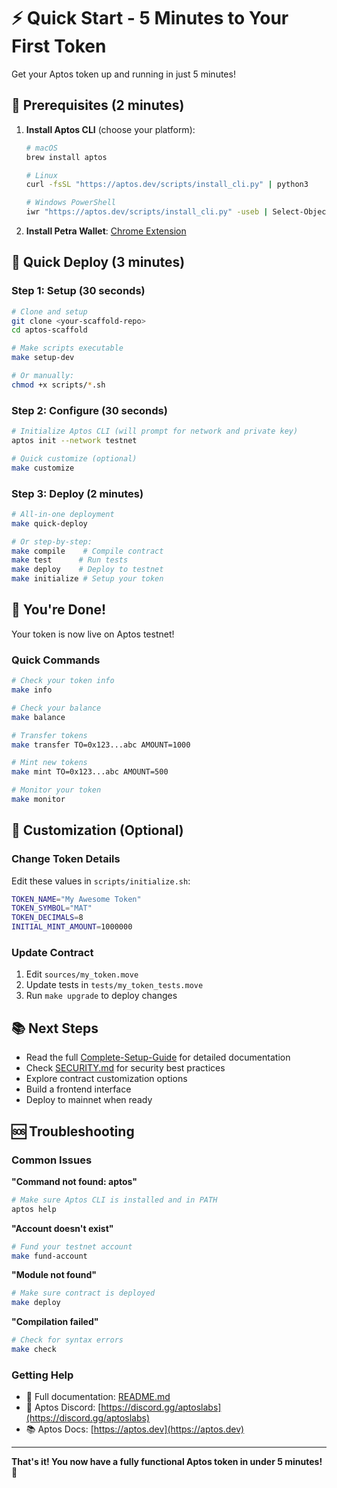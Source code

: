 # ⚡ Quick Start - 5 Minutes to Your First Token

Get your Aptos token up and running in just 5 minutes!

## 🚀 Prerequisites (2 minutes)

1. **Install Aptos CLI** (choose your platform):
   ```bash
   # macOS
   brew install aptos
   
   # Linux
   curl -fsSL "https://aptos.dev/scripts/install_cli.py" | python3
   
   # Windows PowerShell
   iwr "https://aptos.dev/scripts/install_cli.py" -useb | Select-Object -ExpandProperty Content | python3
   ```

2. **Install Petra Wallet**: [Chrome Extension](https://chrome.google.com/webstore/detail/petra-aptos-wallet/ejjladinnckdgjemekebdpeokbikhfci)

## 🎯 Quick Deploy (3 minutes)

### Step 1: Setup (30 seconds)
```bash
# Clone and setup
git clone <your-scaffold-repo>
cd aptos-scaffold

# Make scripts executable
make setup-dev

# Or manually:
chmod +x scripts/*.sh
```

### Step 2: Configure (30 seconds)
```bash
# Initialize Aptos CLI (will prompt for network and private key)
aptos init --network testnet

# Quick customize (optional)
make customize
```

### Step 3: Deploy (2 minutes)
```bash
# All-in-one deployment
make quick-deploy

# Or step-by-step:
make compile    # Compile contract
make test      # Run tests  
make deploy    # Deploy to testnet
make initialize # Setup your token
```

## 🎉 You're Done!

Your token is now live on Aptos testnet! 

### Quick Commands
```bash
# Check your token info
make info

# Check your balance  
make balance

# Transfer tokens
make transfer TO=0x123...abc AMOUNT=1000

# Mint new tokens
make mint TO=0x123...abc AMOUNT=500

# Monitor your token
make monitor
```

## 🔧 Customization (Optional)

### Change Token Details
Edit these values in `scripts/initialize.sh`:
```bash
TOKEN_NAME="My Awesome Token"
TOKEN_SYMBOL="MAT"
TOKEN_DECIMALS=8
INITIAL_MINT_AMOUNT=1000000
```

### Update Contract
1. Edit `sources/my_token.move`
2. Update tests in `tests/my_token_tests.move`
3. Run `make upgrade` to deploy changes

## 📚 Next Steps

- Read the full [Complete-Setup-Guide](Complete-Setup-Guide.md) for detailed documentation
- Check [SECURITY.md](SECURITY.md) for security best practices
- Explore contract customization options
- Build a frontend interface
- Deploy to mainnet when ready

## 🆘 Troubleshooting

### Common Issues

**"Command not found: aptos"**
```bash
# Make sure Aptos CLI is installed and in PATH
aptos help
```

**"Account doesn't exist"**
```bash
# Fund your testnet account
make fund-account
```

**"Module not found"**
```bash
# Make sure contract is deployed
make deploy
```

**"Compilation failed"**
```bash
# Check for syntax errors
make check
```

### Getting Help
- 📖 Full documentation: [README.md](README.md)
- 💬 Aptos Discord: [https://discord.gg/aptoslabs](https://discord.gg/aptoslabs)
- 📚 Aptos Docs: [https://aptos.dev](https://aptos.dev)

---

**That's it! You now have a fully functional Aptos token in under 5 minutes! 🚀**